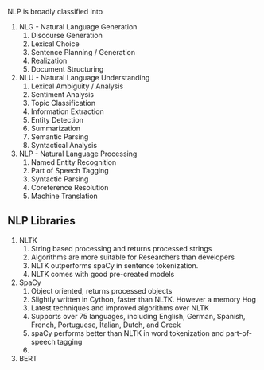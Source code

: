 NLP is broadly classified into
1. NLG - Natural Language Generation
   1. Discourse Generation
   2. Lexical Choice
   3. Sentence Planning / Generation
   4. Realization
   5. Document Structuring
2. NLU - Natural Language Understanding
   1. Lexical Ambiguity / Analysis
   2. Sentiment Analysis
   3. Topic Classification
   4. Information Extraction
   5. Entity Detection
   6. Summarization
   7. Semantic Parsing
   8. Syntactical Analysis
3. NLP - Natural Language Processing
   1. Named Entity Recognition
   2. Part of Speech Tagging
   3. Syntactic Parsing
   4. Coreference Resolution
   5. Machine Translation

## NLP Libraries
1. NLTK
   1. String based processing and returns processed strings
   2. Algorithms are more suitable for Researchers than developers
   3. NLTK outperforms spaCy in sentence tokenization.
   4. NLTK comes with good pre-created models
2. SpaCy
   1. Object oriented, returns processed objects
   2. Slightly written in Cython, faster than NLTK. However a memory Hog
   3. Latest techniques and improved algorithms over NLTK
   4. Supports over  75 languages, including English, German, Spanish, French, Portuguese, Italian, Dutch, and Greek
   5. spaCy performs better than NLTK in word tokenization and part-of-speech tagging
   6. 
3. BERT


